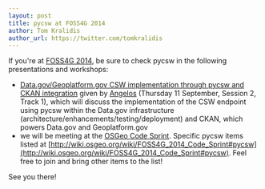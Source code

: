 ```yaml
---
layout: post
title: pycsw at FOSS4G 2014
author: Tom Kralidis
author_url: https://twitter.com/tomkralidis
---
```


If you're at [FOSS4G 2014](http://2014.foss4g.org), be sure to check pycsw in the following presentations and workshops:

- [Data.gov/Geoplatform.gov CSW implementation through pycsw and CKAN integration](https://2014.foss4g.org/schedule/sessions/) given by [Angelos](http://users.ntua.gr/tzotsos/) (Thursday 11 September, Session 2, Track 1), which will discuss the implementation of the CSW endpoint using pycsw within the Data.gov infrastructure (architecture/enhancements/testing/deployment) and CKAN, which powers Data.gov and Geoplatform.gov
- we will be meeting at the [OSGeo Code Sprint](https://2014.foss4g.org/schedule/code-sprint/).  Specific pycsw items listed at [http://wiki.osgeo.org/wiki/FOSS4G_2014_Code_Sprint#pycsw](http://wiki.osgeo.org/wiki/FOSS4G_2014_Code_Sprint#pycsw).  Feel free to join and bring other items to the list!

See you there!
